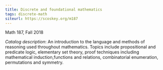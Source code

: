 ```yaml
---
title: Discrete and foundational mathematics
tags: discrete-math
siteurl: https://scoskey.org/m187
---
```


Math 187, Fall 2018<!--more-->

*Catalog description*: An introduction to the language and methods of reasoning used throughout mathematics. Topics include propositional and predicate logic, elementary set theory, proof techniques including mathematical induction,functions and relations, combinatorial enumeration, permutations and symmetry.

